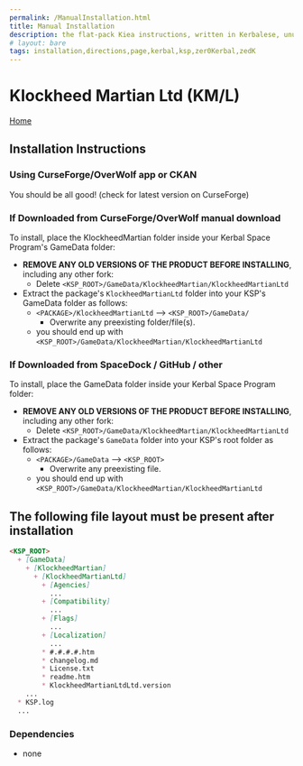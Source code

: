```yaml
---
permalink: /ManualInstallation.html
title: Manual Installation
description: the flat-pack Kiea instructions, written in Kerbalese, unusally present
# layout: bare
tags: installation,directions,page,kerbal,ksp,zer0Kerbal,zedK
---
```


<!-- ManualInstallation.md v1.1.7.0
Klockheed Martian Ltd (KM/L)
created: 01 Oct 2019
updated: 18 Apr 2022 -->

<!-- based upon work by Lisias -->

# Klockheed Martian Ltd (KM/L)

[Home](./index.md)

<BLURB>

## Installation Instructions

### Using CurseForge/OverWolf app or CKAN

You should be all good! (check for latest version on CurseForge)

### If Downloaded from CurseForge/OverWolf manual download

To install, place the KlockheedMartian folder inside your Kerbal Space Program's GameData folder:

* **REMOVE ANY OLD VERSIONS OF THE PRODUCT BEFORE INSTALLING**, including any other fork:
  * Delete `<KSP_ROOT>/GameData/KlockheedMartian/KlockheedMartianLtd`
* Extract the package's `KlockheedMartianLtd` folder into your KSP's GameData folder as follows:
  * `<PACKAGE>/KlockheedMartianLtd` --> `<KSP_ROOT>/GameData/`
    * Overwrite any preexisting folder/file(s).
  * you should end up with `<KSP_ROOT>/GameData/KlockheedMartian/KlockheedMartianLtd`

### If Downloaded from SpaceDock / GitHub / other

To install, place the GameData folder inside your Kerbal Space Program folder:

* **REMOVE ANY OLD VERSIONS OF THE PRODUCT BEFORE INSTALLING**, including any other fork:
  * Delete `<KSP_ROOT>/GameData/KlockheedMartian/KlockheedMartianLtd`
* Extract the package's `GameData` folder into your KSP's root folder as follows:
  * `<PACKAGE>/GameData` --> `<KSP_ROOT>`
    * Overwrite any preexisting file.
  * you should end up with `<KSP_ROOT>/GameData/KlockheedMartian/KlockheedMartianLtd`

## The following file layout must be present after installation

```markdown
<KSP_ROOT>
  + [GameData]
    + [KlockheedMartian]
      + [KlockheedMartianLtd]
        + [Agencies]
          ...
        + [Compatibility]
          ...
        + [Flags]
          ...
        + [Localization]
          ...
        * #.#.#.#.htm
        * changelog.md
        * License.txt
        * readme.htm
        * KlockheedMartianLtdLtd.version
    ...
  * KSP.log
  ...
```

### Dependencies

* none

[KMC]: https://forum.kerbalspaceprogram.com/index.php?/topic/207651-*/ "Klockheed Martian Ltd (KM/L)"

